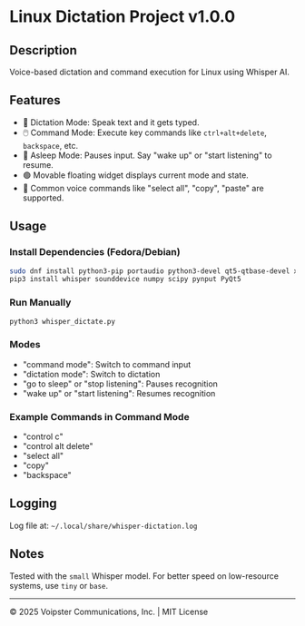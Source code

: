 # Linux Dictation Project v1.0.0

## Description
Voice-based dictation and command execution for Linux using Whisper AI.

## Features
- 🎤 Dictation Mode: Speak text and it gets typed.
- 🖱️ Command Mode: Execute key commands like `ctrl+alt+delete`, `backspace`, etc.
- 🛌 Asleep Mode: Pauses input. Say "wake up" or "start listening" to resume.
- 🟢 Movable floating widget displays current mode and state.
- 🧠 Common voice commands like "select all", "copy", "paste" are supported.

## Usage

### Install Dependencies (Fedora/Debian)
```bash
sudo dnf install python3-pip portaudio python3-devel qt5-qtbase-devel xdotool
pip3 install whisper sounddevice numpy scipy pynput PyQt5
```

### Run Manually
```bash
python3 whisper_dictate.py
```

### Modes
- "command mode": Switch to command input
- "dictation mode": Switch to dictation
- "go to sleep" or "stop listening": Pauses recognition
- "wake up" or "start listening": Resumes recognition

### Example Commands in Command Mode
- "control c"
- "control alt delete"
- "select all"
- "copy"
- "backspace"

## Logging
Log file at: `~/.local/share/whisper-dictation.log`

## Notes
Tested with the `small` Whisper model. For better speed on low-resource systems, use `tiny` or `base`.

---

© 2025 Voipster Communications, Inc. | MIT License
